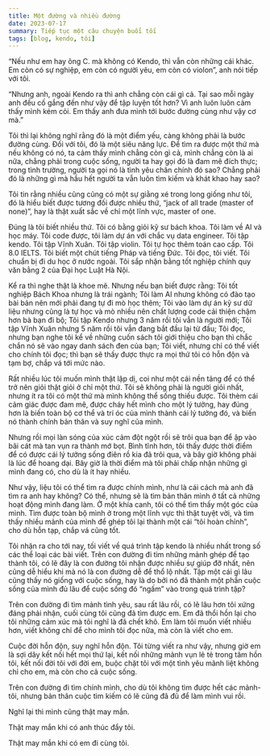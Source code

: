 ```yaml
---
title: Một đường và nhiều đường
date: 2023-07-17
summary: Tiếp tục một câu chuyện buổi tối
tags: [blog, kendo, tôi]
---
```

“Nếu như em hay ông C. mà không có Kendo, thì vẫn còn những cái khác. Em còn có sự nghiệp, em còn có người yêu, em còn có violon”, anh nói tiếp với tôi.

“Nhưng anh, ngoài Kendo ra thì anh chẳng còn cái gì cả. Tại sao mỗi ngày anh đều cố gắng đến như vậy để tập luyện tốt hơn? Vì anh luôn luôn cảm thấy mình kém cỏi. Em thấy anh đưa mình tới bước đường cùng như vậy cơ mà.”

Tôi thì lại không nghĩ rằng đó là một điểm yếu, càng không phải là bước đường cùng. Đối với tôi, đó là một siêu năng lực. Để tìm ra được một thứ mà nếu không có nó, ta cảm thấy mình chẳng còn gì cả, mình chẳng còn là ai nữa, chẳng phải trong cuộc sống, người ta hay gọi đó là đam mê đích thực; trong tình trường, người ta gọi nó là tình yêu chân chính đó sao? Chẳng phải đó là những gì mà hầu hết người ta vẫn luôn tìm kiếm và khát khao hay sao?

Tôi tin rằng nhiều cũng cũng có một sự giằng xé trong long giống như tôi, đó là hiểu biết được tương đối được nhiều thứ, “jack of all trade (master of none)”, hay là thật xuất sắc về chỉ một lĩnh vực, master of one.

Đúng là tôi biết nhiều thứ. Tôi có bằng giỏi kỹ sư bách khoa. Tôi làm về AI và học máy. Tôi code được, tôi làm dự án với chắc vụ data engineer. Tôi tập kendo. Tôi tập Vĩnh Xuân. Tôi tập violin. Tôi tự học thêm toán cao cấp. Tôi 8.0 IELTS. Tôi biết một chút tiếng Pháp và tiếng Đức. Tôi đọc, tôi viết. Tôi chuẩn bị đi du học ở nước ngoài. Tôi sắp nhận bằng tốt nghiệp chính quy văn bằng 2 của Đại học Luật Hà Nội.

Kể ra thì nghe thật là khoe mẽ. Nhưng nếu bạn biết được rằng: Tôi tốt nghiệp Bách Khoa nhưng là trái ngành; Tôi làm AI nhưng không có đào tạo bài bản nên mới phải đang tự đi mò học thêm; Tôi vào làm dự án kỹ sư dữ liệu nhưng cũng là tự học và mò nhiều nên chất lượng code cải thiện chậm hơn bà bạn đi bộ; Tôi tập Kendo nhưng 3 năm rồi tôi vẫn là người mới; Tôi tập Vĩnh Xuân nhưng 5 năm rồi tôi vẫn đang bắt đầu lại từ đầu; Tôi đọc, nhưng bạn nghe tôi kể về những cuốn sách tôi giới thiệu cho bạn thì chắc chắn nó sẽ vào ngay danh sách đen của bạn; Tôi viết, nhưng chỉ có thể viết cho chính tôi đọc; thì bạn sẽ thấy được thực ra mọi thứ tôi có hỗn độn và tạm bợ, chắp vá tới mức nào.

Rất nhiều lúc tôi muốn mình thật lập dị, coi như một cái nền tảng để có thể trở nên giỏi thật giỏi ở chỉ một thứ. Tôi sẽ không phải là người giỏi nhất, nhưng ít ra tôi có một thứ mà mình không thể sống thiếu được. Tôi thèm cái cảm giác được đam mê, được cháy hết mình cho một lý tưởng, hay đúng hơn là biến toàn bộ cơ thể và trí óc của mình thành cái lý tưởng đó, và biến nó thành chính bản thân và suy nghĩ của mình.

Nhưng rồi mọi làn sóng của xúc cảm đột ngột rồi sẽ trôi qua bạn để ập vào bãi cát mà tan vụn ra thành mớ bọt. Bình tĩnh hơn, tôi thấy được thời điểm để có được cái lý tưởng sống điên rồ kia đã trôi qua, và bây giờ không phải là lúc để hoang dại. Bây giờ là thời điểm mà tôi phải chấp nhận những gì mình đang có, cho dù là ít hay nhiều.

Như vậy, liệu tôi có thể tìm ra được chính mình, như là cái cách mà anh đã tìm ra anh hay không? Có thể, nhưng sẽ là tìm bản thân mình ở tất cả những hoạt động mình đang làm. Ở một khía canh, tôi có thể tìm thấy một góc của mình. Tìm được toàn bộ mình ở trong một lĩnh vực thì thật tuyệt vời, và tìm thấy nhiều mảnh của mình để ghép tôi lại thành một cái “tôi hoàn chỉnh”, cho dù hỗn tạp, chắp vá cũng tốt.

Tôi nhận ra cho tới nay, tối viết về quá trình tập kendo là nhiều nhất trong số các thể loại các bài viết. Trên con đường đi tìm những mảnh ghép để tạo thành tôi, có lẽ đây là con đường tôi nhận được nhiều sự giúp đỡ nhất, nên cũng dễ hiểu khi mà nó là con đường dễ để thổ lộ nhất. Tập một cái gì lâu cũng thấy nó giống với cuộc sống, hay là do bởi nó đã thành một phần cuộc sống của mình đủ lâu để cuộc sống đó “ngấm” vào trong quá trình tập?

Trên con đường đi tìm mảnh tình yêu, sau rất lâu rồi, có lẽ lâu hơn tôi xứng đáng phải nhận, cuối cùng tôi cũng đã tìm được em. Em đã thổi hồn lại cho tôi những cảm xúc mà tôi nghĩ là đã chết khô. Em làm tôi muốn viết nhiều hơn, viết không chỉ để cho mình tôi đọc nữa, mà còn là viết cho em.

Cuộc đời hỗn độn, suy nghĩ hỗn độn. Tôi từng viết ra như vậy, nhưng giờ em là sợi dây kết nối hết mọi thứ lại, kết nối những mảnh vụn lẻ tẻ trong tâm hồn tôi, kết nối đời tôi với đời em, buộc chặt tôi với một tình yêu mãnh liệt không chỉ cho em, mà còn cho cả cuộc sống.

Trên con đường đi tìm chính mình, cho dù tôi không tìm được hết các mảnh-tôi, nhưng bản thân cuộc tìm kiếm có lẽ cũng đã đủ để làm mình vui rồi.

Nghĩ lại thì mình cũng thật may mắn.

Thật may mắn khi có anh thúc đẩy tôi.

Thật may mắn khi có em đi cùng tôi.
